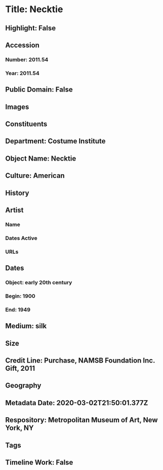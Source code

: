 # Title: Necktie
## Highlight: False
## Accession
### Number: 2011.54
### Year: 2011.54
## Public Domain: False
## Images
## Constituents
## Department: Costume Institute
## Object Name: Necktie
## Culture: American
## History
## Artist
### Name
### Dates Active
### URLs
## Dates
### Object: early 20th century
### Begin: 1900
### End: 1949
## Medium: silk
## Size
## Credit Line: Purchase, NAMSB Foundation Inc. Gift, 2011
## Geography
## Metadata Date: 2020-03-02T21:50:01.377Z
## Respository: Metropolitan Museum of Art, New York, NY
## Tags
## Timeline Work: False